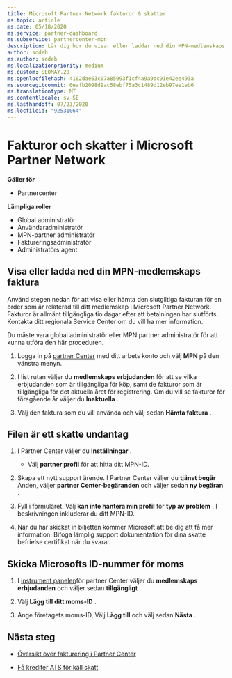 ```yaml
---
title: Microsoft Partner Network fakturor & skatter
ms.topic: article
ms.date: 05/18/2020
ms.service: partner-dashboard
ms.subservice: partnercenter-mpn
description: Lär dig hur du visar eller laddar ned din MPN-medlemskaps faktura, hur du filen för skatte befrielse och hur du skickar Microsoft ditt moms-ID-nummer.
author: sodeb
ms.author: sodeb
ms.localizationpriority: medium
ms.custom: SEOMAY.20
ms.openlocfilehash: 4102dae63c07a85993f1cf4a9a9dc91e42ee493a
ms.sourcegitcommit: 0eafb2098d9ac58ebf75a3c1489d12eb97ee1eb6
ms.translationtype: MT
ms.contentlocale: sv-SE
ms.lasthandoff: 07/23/2020
ms.locfileid: "92531064"
---
```

# <a name="invoices-and-taxes-in-the-microsoft-partner-network"></a>Fakturor och skatter i Microsoft Partner Network

**Gäller för**

- Partnercenter

**Lämpliga roller**

- Global administratör
- Användaradministratör
- MPN-partner administratör
- Faktureringsadministratör
- Administratörs agent

## <a name="view-or-download-your-mpn-membership-invoice"></a>Visa eller ladda ned din MPN-medlemskaps faktura

Använd stegen nedan för att visa eller hämta den slutgiltiga fakturan för en order som är relaterad till ditt medlemskap i Microsoft Partner Network. Fakturor är allmänt tillgängliga tio dagar efter att betalningen har slutförts. Kontakta ditt regionala Service Center om du vill ha mer information.  

Du måste vara global administratör eller MPN partner administratör för att kunna utföra den här proceduren. 

1.  Logga in på [partner Center](https://partner.microsoft.com/dashboard/home) med ditt arbets konto och välj **MPN** på den vänstra menyn.

4.  I list rutan väljer du **medlemskaps erbjudanden** för att se vilka erbjudanden som är tillgängliga för köp, samt de fakturor som är tillgängliga för det aktuella året för registrering. Om du vill se fakturor för föregående år väljer du **Inaktuella** .

6.  Välj den faktura som du vill använda och välj sedan **Hämta faktura** . 

## <a name="file-a-tax-exemption"></a>Filen är ett skatte undantag

1.  I Partner Center väljer du **Inställningar** .
    - Välj **partner profil** för att hitta ditt MPN-ID.

2.  Skapa ett nytt support ärende. I Partner Center väljer du **tjänst begär** Anden, väljer **partner Center-begäranden** och väljer sedan **ny begäran** .

3.  Fyll i formuläret. Välj **kan inte hantera min profil** för **typ av problem** . I beskrivningen inkluderar du ditt MPN-ID.

4.  När du har skickat in biljetten kommer Microsoft att be dig att få mer information. Bifoga lämplig support dokumentation för dina skatte befrielse certifikat när du svarar.

## <a name="send-microsoft-your-vat-id-number"></a>Skicka Microsofts ID-nummer för moms

1.  I [instrument panelen](https://partner.microsoft.com/dashboard/home)för partner Center väljer du **medlemskaps erbjudanden** och väljer sedan **tillgängligt** . 

2.  Välj **Lägg till ditt moms-ID** . 

3.  Ange företagets moms-ID, Välj **Lägg till** och välj sedan **Nästa** . 

## <a name="next-steps"></a>Nästa steg

- [Översikt över fakturering i Partner Center](billing-basics.md)

- [Få krediter ATS för käll skatt](withholding-tax-credit-form.md)